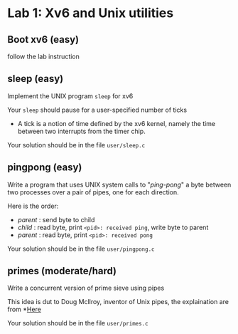 # Lab 1: Xv6 and Unix utilities

## Boot xv6 (easy)
follow the lab instruction

## sleep (easy)
Implement the UNIX program `sleep` for xv6

Your `sleep` should pause for a user-specified number of ticks
+ A tick is a notion of time defined by the xv6 kernel, namely the time between two interrupts from the timer chip.

Your solution should be in the file `user/sleep.c`

## pingpong (easy)
Write a program that uses UNIX system calls to "_ping-pong_" a byte between two processes over a pair of pipes, one for each direction.

Here is the order:
+ _parent_ : send byte to child
+ _child_  : read byte, print `<pid>: received ping`, write byte to parent
+ _parent_ : read byte, print `<pid>: received pong`

Your solution should be in the file `user/pingpong.c`

## primes (moderate/hard)
Write a concurrent version of prime sieve using pipes

This idea is dut to Doug Mcllroy, inventor of Unix pipes, the explaination are from *[Here](https://swtch.com/~rsc/thread/)

Your solution should be in the file `user/primes.c`

